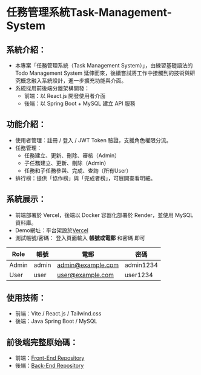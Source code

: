 # 任務管理系統Task-Management-System

## 系統介紹：
- 本專案「任務管理系統（Task Management System）」，由練習基礎語法的 Todo Management System 延伸而來，後續嘗試將工作中接觸到的技術與研究概念融入系統設計，進一步擴充功能與介面。
- 系統採用前後端分離架構開發：
   - 前端：以 React.js 開發使用者介面
   - 後端：以 Spring Boot + MySQL 建立 API 服務

## 功能介紹：
- 使用者管理：註冊 / 登入 / JWT Token 驗證，支援角色權限分流。
- 任務管理：
   - 任務建立、更新、刪除、審核（Admin）
   - 子任務建立、更新、刪除（Admin）
   - 任務和子任務參與、完成、查詢（所有User）
- 排行榜：提供「協作榜」與「完成者榜」，可展開查看明細。

## 系統展示：
- 前端部署於 Vercel，後端以 Docker 容器化部署於 Render，並使用 MySQL 資料庫。
- Demo網址：平台架設於[Vercel](https://todo-ms-chi.vercel.app/)
- 測試帳號/密碼：
  登入頁面輸入 **帳號或電郵** 和密碼 即可

| Role   | 帳號   | 電郵                     |密碼      |
|--------|-------|-------------------------|----------|
| Admin  | admin | admin@example.com       |admin1234 |
| User   |  user | user@example.com        |user1234  |

## 使用技術：
- 前端：Vite / React.js / Tailwind.css
- 後端：Java Spring Boot / MySQL

## 前後端完整原始碼：
- 前端：[Front-End Repository](https://github.com/felixven/todo-frontend.git)
- 後端：[Back-End Repository](https://github.com/felixven/todo-backend.git)
